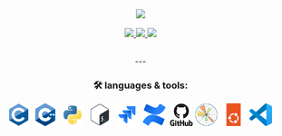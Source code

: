 <div id="header" align="center">
  <img src="https://media.giphy.com/media/v1.Y2lkPTc5MGI3NjExZzRiYW52a3ExbnlnbXJueDE4cWx2NWRqNzRnNW91NnV0MHUya3ZsOSZlcD12MV9pbnRlcm5hbF9naWZfYnlfaWQmY3Q9Zw/zCbUEysCsTo5y/giphy.gif" width="300"/>
<div/>
<div id="badges">
  <p align="center">
    <a href="https://www.linkedin.com/in/arthur-bied-charreton">
      <img src="https://img.shields.io/badge/LinkedIn-blue?logo=linkedin&logoColor=white&style=for-the-badge" height="25"/>
    </a>
    <a href="https://profile.intra.42.fr/users/abied-ch">
      <img src="https://img.shields.io/badge/42-000?logo=42&logoColor=fff&style=plastic" height="25" />
    </a>
    <a href="https://discordapp.com/users/winston.allo">
      <img src="https://img.shields.io/badge/Discord-%235865F2.svg?style=for-the-badge&logo=discord&logoColor=white" height="25" />
    </a>
    <br>
    <img src="https://komarev.com/ghpvc/?username=winstonallo&style=flat-square&color=blue" alt=""/>
  </p>
</div>
---

### 🛠️ languages & tools:
<div align="top-left">
  <img src="https://github.com/devicons/devicon/blob/master/icons/c/c-original.svg" title="c" alt="c" width="40" height="40"/>&nbsp;
  <img src="https://github.com/devicons/devicon/blob/master/icons/cplusplus/cplusplus-original.svg" title="cplusplus" alt="cplusplus" width="40" height="40"/>&nbsp;
  <img src="https://github.com/devicons/devicon/blob/master/icons/python/python-original.svg" title="python" alt="python" width="40" height="40"/>&nbsp;
  <img src="https://github.com/devicons/devicon/blob/master/icons/bash/bash-original.svg" title="bash" alt="bash" width="40" height="40"/>&nbsp;
  <img src="https://github.com/devicons/devicon/blob/master/icons/jira/jira-original.svg" title="jira" alt="jira" width="40" height="40"/>&nbsp;
  <img src="https://github.com/devicons/devicon/blob/master/icons/confluence/confluence-original.svg" title="confluence" alt="confluence" width="40" height="40"/>&nbsp;
  <img src="https://github.com/devicons/devicon/blob/master/icons/github/github-original-wordmark.svg" title="github" **alt="github" width="40" height="40"/>
  <img src="https://github.com/devicons/devicon/blob/master/icons/matplotlib/matplotlib-original.svg" title="matplotlib" alt="matplotlib" width="40" height="40"/>&nbsp;
  <img src="https://github.com/devicons/devicon/blob/master/icons/ubuntu/ubuntu-original.svg" title="ubuntu" alt="ubuntu" width="40" height="40"/>&nbsp;
  <img src="https://github.com/devicons/devicon/blob/master/icons/vscode/vscode-original.svg" title="vscode" alt="vscode" width="40" height="40"/>&nbsp;
</div>
